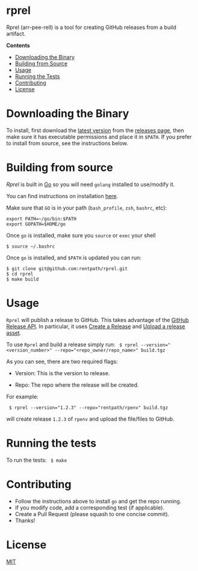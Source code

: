# rprel
Rprel (arr-pee-rell) is a tool for creating GitHub releases from a build artifact.

**Contents**
- [Downloading the Binary](#downloading-the-binary)
- [Building from Source](#building-from-source)
- [Usage](#usage)
- [Running the Tests](#running-the-tests)
- [Contributing](#contributing)
- [License](#license)

# Downloading the Binary

To install, first download the [latest version](https://github.com/rentpath/rprel/releases/latest) from the [releases page](https://github.com/rentpath/rprel/releases), then make sure it has executable permissions and place it in `$PATH`. If you prefer
to install from source, see the instructions below.

# Building from source

*Rprel* is built in [Go](https://golang.org/) so you will need `golang`
installed to use/modify it.

You can find instructions on installation [here](https://golang.org/doc/install).

Make sure that `GO` is in your path (`bash_profile`, `zsh`, `bashrc`, etc):
```
export PATH=~/go/bin:$PATH
export GOPATH=$HOME/go
```
Once `go` is installed, make sure you `source` or `exec` your shell

```
$ source ~/.bashrc
```

Once `go` is installed, and `$PATH` is updated you can run:
```
$ git clone git@github.com:rentpath/rprel.git
$ cd rprel
$ make build
```

# Usage

`Rprel` will publish a release to GitHub. This takes advantage of the
[GitHub Release API](https://developer.github.com/v3/repos/releases/). In particular,
it uses [Create a Release](https://developer.github.com/v3/repos/releases/#create-a-release)
and [Upload a release asset](https://developer.github.com/v3/repos/releases/#upload-a-release-asset).

To use `Rprel` and build a release simply run:
` $ rprel --version="<version_number>" --repo="<repo_owner/repo_name>" build.tgz`

As you can see, there are two required flags:

- Version: This is the version to release.

- Repo: The repo where the release will be created.

For example:
```
 $ rprel --version="1.2.3" --repo="rentpath/rpenv" build.tgz
 ```
will create release `1.2.3` of `rpenv` and upload the file/files to GitHub.


# Running the tests

To run the tests:
` $ make`

# Contributing

-  Follow the instructions above to install `go` and get the repo running.
-  If you modify code, add a corresponding test (if applicable).
-  Create a Pull Request (please squash to one concise commit).
-  Thanks!

# License

[MIT](https://github.com/rentpath/rprel/blob/master/LICENSE)
